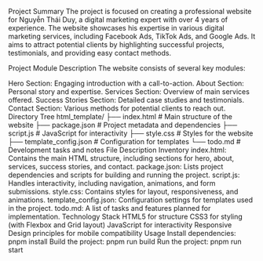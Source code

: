 Project Summary
The project is focused on creating a professional website for Nguyễn Thái Duy, a digital marketing expert with over 4 years of experience. The website showcases his expertise in various digital marketing services, including Facebook Ads, TikTok Ads, and Google Ads. It aims to attract potential clients by highlighting successful projects, testimonials, and providing easy contact methods.

Project Module Description
The website consists of several key modules:

Hero Section: Engaging introduction with a call-to-action.
About Section: Personal story and expertise.
Services Section: Overview of main services offered.
Success Stories Section: Detailed case studies and testimonials.
Contact Section: Various methods for potential clients to reach out.
Directory Tree
html_template/
├── index.html               # Main structure of the website
├── package.json             # Project metadata and dependencies
├── script.js                # JavaScript for interactivity
├── style.css                # Styles for the website
├── template_config.json      # Configuration for templates
└── todo.md                  # Development tasks and notes
File Description Inventory
index.html: Contains the main HTML structure, including sections for hero, about, services, success stories, and contact.
package.json: Lists project dependencies and scripts for building and running the project.
script.js: Handles interactivity, including navigation, animations, and form submissions.
style.css: Contains styles for layout, responsiveness, and animations.
template_config.json: Configuration settings for templates used in the project.
todo.md: A list of tasks and features planned for implementation.
Technology Stack
HTML5 for structure
CSS3 for styling (with Flexbox and Grid layout)
JavaScript for interactivity
Responsive Design principles for mobile compatibility
Usage
Install dependencies:
pnpm install
Build the project:
pnpm run build
Run the project:
pnpm run start
